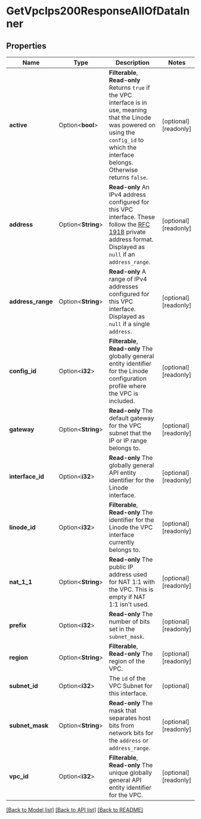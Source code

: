 # GetVpcIps200ResponseAllOfDataInner

## Properties

Name | Type | Description | Notes
------------ | ------------- | ------------- | -------------
**active** | Option<**bool**> | __Filterable__, __Read-only__ Returns `true` if the VPC interface is in use, meaning that the Linode was powered on using the `config_id` to which the interface belongs. Otherwise returns `false`. | [optional][readonly]
**address** | Option<**String**> | __Read-only__ An IPv4 address configured for this VPC interface. These follow the [RFC 1918](https://datatracker.ietf.org/doc/html/rfc1918) private address format. Displayed as `null` if an `address_range`. | [optional][readonly]
**address_range** | Option<**String**> | __Read-only__ A range of IPv4 addresses configured for this VPC interface. Displayed as `null` if a single `address`. | [optional][readonly]
**config_id** | Option<**i32**> | __Filterable__, __Read-only__ The globally general entity identifier for the Linode configuration profile where the VPC is included. | [optional][readonly]
**gateway** | Option<**String**> | __Read-only__ The default gateway for the VPC subnet that the IP or IP range belongs to. | [optional][readonly]
**interface_id** | Option<**i32**> | __Read-only__ The globally general API entity identifier for the Linode interface. | [optional][readonly]
**linode_id** | Option<**i32**> | __Filterable__, __Read-only__ The identifier for the Linode the VPC interface currently belongs to. | [optional][readonly]
**nat_1_1** | Option<**String**> | __Read-only__ The public IP address used for NAT 1:1 with the VPC. This is empty if NAT 1:1 isn't used. | [optional][readonly]
**prefix** | Option<**i32**> | __Read-only__ The number of bits set in the `subnet_mask`. | [optional][readonly]
**region** | Option<**String**> | __Filterable__, __Read-only__ The region of the VPC. | [optional][readonly]
**subnet_id** | Option<**i32**> | The `id` of the VPC Subnet for this interface. | [optional]
**subnet_mask** | Option<**String**> | __Read-only__ The mask that separates host bits from network bits for the `address` or `address_range`. | [optional][readonly]
**vpc_id** | Option<**i32**> | __Filterable__, __Read-only__ The unique globally general API entity identifier for the VPC. | [optional][readonly]

[[Back to Model list]](../README.md#documentation-for-models) [[Back to API list]](../README.md#documentation-for-api-endpoints) [[Back to README]](../README.md)


